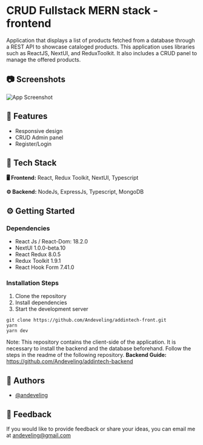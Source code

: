# CRUD Fullstack MERN stack - frontend

Application that displays a list of products fetched from a database through a REST API to showcase cataloged products. This application uses libraries such as ReactJS, NextUI, and ReduxToolkit. It also includes a CRUD panel to manage the offered products.


## 📷 Screenshots

![App Screenshot](https://res.cloudinary.com/dg84upfsp/image/upload/v1671401089/addintech/Screenshot_2_szg8ud.jpg)


## 📝 Features

- Responsive design
- CRUD Admin panel
- Register/Login


## 🌌 Tech Stack

**🖥 Frontend:** React, Redux Toolkit, NextUI, Typescript

**⚙️ Backend:**  NodeJs, ExpressJs, Typescript, MongoDB

## ⚙️ Getting Started

### Dependencies

* React Js / React-Dom: 18.2.0
* NextUI 1.0.0-beta.10
* React Redux 8.0.5
* Redux Toolkit 1.9.1
* React Hook Form 7.41.0



### Installation Steps

 

 1. Clone the repository
 2. Install dependencies
 3. Start the development server
	 

```
git clone https://github.com/Andeveling/addintech-front.git
yarn
yarn dev
```
Note: This repository contains the client-side of the application. It is necessary to install the backend and the database beforehand. Follow the steps in the readme of the following repository.
**Backend Guide:** https://github.com/Andeveling/addintech-backend


## 🚀 Authors

- [@andeveling](https://www.github.com/andeveling)


## 💌 Feedback

If you would like to provide feedback or share your ideas, you can email me at andeveling@gmail.com